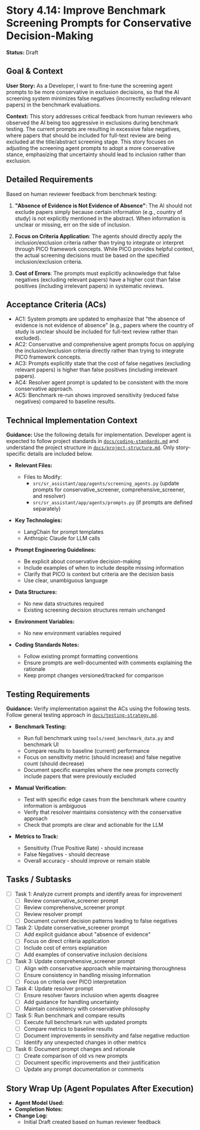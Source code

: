 # Story 4.14: Improve Benchmark Screening Prompts for Conservative Decision-Making

**Status:** Draft

## Goal & Context

**User Story:** As a Developer, I want to fine-tune the screening agent prompts to be more conservative in exclusion decisions, so that the AI screening system minimizes false negatives (incorrectly excluding relevant papers) in the benchmark evaluations.

**Context:** This story addresses critical feedback from human reviewers who observed the AI being too aggressive in exclusions during benchmark testing. The current prompts are resulting in excessive false negatives, where papers that should be included for full-text review are being excluded at the title/abstract screening stage. This story focuses on adjusting the screening agent prompts to adopt a more conservative stance, emphasizing that uncertainty should lead to inclusion rather than exclusion.

## Detailed Requirements

Based on human reviewer feedback from benchmark testing:

1. **"Absence of Evidence is Not Evidence of Absence"**: The AI should not exclude papers simply because certain information (e.g., country of study) is not explicitly mentioned in the abstract. When information is unclear or missing, err on the side of inclusion.

2. **Focus on Criteria Application**: The agents should directly apply the inclusion/exclusion criteria rather than trying to integrate or interpret through PICO framework concepts. While PICO provides helpful context, the actual screening decisions must be based on the specified inclusion/exclusion criteria.

3. **Cost of Errors**: The prompts must explicitly acknowledge that false negatives (excluding relevant papers) have a higher cost than false positives (including irrelevant papers) in systematic reviews.

## Acceptance Criteria (ACs)

- AC1: System prompts are updated to emphasize that "the absence of evidence is not evidence of absence" (e.g., papers where the country of study is unclear should be included for full-text review rather than excluded).
- AC2: Conservative and comprehensive agent prompts focus on applying the inclusion/exclusion criteria directly rather than trying to integrate PICO framework concepts.
- AC3: Prompts explicitly state that the cost of false negatives (excluding relevant papers) is higher than false positives (including irrelevant papers).
- AC4: Resolver agent prompt is updated to be consistent with the more conservative approach.
- AC5: Benchmark re-run shows improved sensitivity (reduced false negatives) compared to baseline results.

## Technical Implementation Context

**Guidance:** Use the following details for implementation. Developer agent is expected to follow project standards in [`docs/coding-standards.md`](/docs/coding-standards.md) and understand the project structure in [`docs/project-structure.md`](/docs/project-structure.md). Only story-specific details are included below.

- **Relevant Files:**

    - Files to Modify:
        - `src/sr_assistant/app/agents/screening_agents.py` (update prompts for conservative_screener, comprehensive_screener, and resolver)
        - `src/sr_assistant/app/agents/prompts.py` (if prompts are defined separately)

- **Key Technologies:**

    - LangChain for prompt templates
    - Anthropic Claude for LLM calls

- **Prompt Engineering Guidelines:**

    - Be explicit about conservative decision-making
    - Include examples of when to include despite missing information
    - Clarify that PICO is context but criteria are the decision basis
    - Use clear, unambiguous language

- **Data Structures:**

    - No new data structures required
    - Existing screening decision structures remain unchanged

- **Environment Variables:**

    - No new environment variables required

- **Coding Standards Notes:**

    - Follow existing prompt formatting conventions
    - Ensure prompts are well-documented with comments explaining the rationale
    - Keep prompt changes versioned/tracked for comparison

## Testing Requirements

**Guidance:** Verify implementation against the ACs using the following tests. Follow general testing approach in [`docs/testing-strategy.md`](/docs/testing-strategy.md).

- **Benchmark Testing:**
    - Run full benchmark using `tools/seed_benchmark_data.py` and benchmark UI
    - Compare results to baseline (current) performance
    - Focus on sensitivity metric (should increase) and false negative count (should decrease)
    - Document specific examples where the new prompts correctly include papers that were previously excluded

- **Manual Verification:**
    - Test with specific edge cases from the benchmark where country information is ambiguous
    - Verify that resolver maintains consistency with the conservative approach
    - Check that prompts are clear and actionable for the LLM

- **Metrics to Track:**
    - Sensitivity (True Positive Rate) - should increase
    - False Negatives - should decrease
    - Overall accuracy - should improve or remain stable

## Tasks / Subtasks

- [ ] Task 1: Analyze current prompts and identify areas for improvement
    - [ ] Review conservative_screener prompt
    - [ ] Review comprehensive_screener prompt
    - [ ] Review resolver prompt
    - [ ] Document current decision patterns leading to false negatives

- [ ] Task 2: Update conservative_screener prompt
    - [ ] Add explicit guidance about "absence of evidence"
    - [ ] Focus on direct criteria application
    - [ ] Include cost of errors explanation
    - [ ] Add examples of conservative inclusion decisions

- [ ] Task 3: Update comprehensive_screener prompt
    - [ ] Align with conservative approach while maintaining thoroughness
    - [ ] Ensure consistency in handling missing information
    - [ ] Focus on criteria over PICO interpretation

- [ ] Task 4: Update resolver prompt
    - [ ] Ensure resolver favors inclusion when agents disagree
    - [ ] Add guidance for handling uncertainty
    - [ ] Maintain consistency with conservative philosophy

- [ ] Task 5: Run benchmark and compare results
    - [ ] Execute full benchmark run with updated prompts
    - [ ] Compare metrics to baseline results
    - [ ] Document improvements in sensitivity and false negative reduction
    - [ ] Identify any unexpected changes in other metrics

- [ ] Task 6: Document prompt changes and rationale
    - [ ] Create comparison of old vs new prompts
    - [ ] Document specific improvements and their justification
    - [ ] Update any prompt documentation or comments

## Story Wrap Up (Agent Populates After Execution)

- **Agent Model Used:**
- **Completion Notes:**
- **Change Log:**
    - Initial Draft created based on human reviewer feedback
